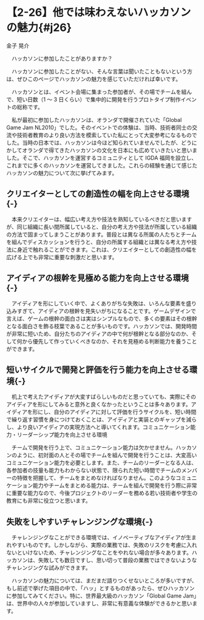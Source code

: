 # 【2-26】他では味わえないハッカソンの魅力{#j26}

<div class="author">金子 晃介</div>

　ハッカソンに参加したことがありますか？

　ハッカソンに参加したことがない、そんな言葉は聞いたこともないという方は、ぜひこのページでハッカソンの魅力を感じていただければ幸いです。

　ハッカソンとは、イベント会場に集まった参加者が、その場でチームを組んで、短い日数（1 ～ 3 日くらい）で集中的に開発を行うプロトタイプ制作イベントの総称です。

　私が最初に参加したハッカソンは、オランダで開催されていた「Global Game Jam NL2010」でした。そのイベントでの体験は、当時、技術者同士の交流や技術者教育のより良い方法を模索していた私にとって大変参考になるものでした。当時の日本では、ハッカソンは今ほど知られていませんでしたが、どうにかしてオランダで得てきたハッカソンの文化を日本にも広めていきたいと思いました。そこで、ハッカソンを運営するコミュニティとして IGDA 福岡を設立し、これまでに多くのハッカソンを運営してきました。これらの経験を通じて感じたハッカソンの魅力について次に挙げてみます。

## クリエイターとしての創造性の幅を向上させる環境{-}

　本来クリエイターは、幅広い考え方や技法を熟知しているべきだと思いますが、同じ組織に長い間所属していると、自分の考え方や技法が所属している組織の方法で固まってしまうことがあります。普段とは異なる所属の人たちとチームを組んでディスカッションを行うと、自分の所属する組織とは異なる考え方や技法に身近で触れることができます。これは、クリエイターとしての創造性の幅を広げる上でも非常に重要な刺激だと思います。

## アイディアの根幹を見極める能力を向上させる環境{-}

　アイディアを形にしていく中で、よくありがちな失敗は、いろんな要素を盛り込みすぎて、アイディアの根幹を見失いがちになることです。ゲームデザインで言えば、ゲームの根幹の面白さは実はシンプルなもので、多くの要素はその根幹となる面白さを飾る枝葉であることが多いものです。ハッカソンでは、開発時間が非常に短いため、自分たちのアイディアの中で何が根幹となる部分なのか、そして何から優先して作っていくべきなのか、それを見極める判断能力を養うことができます。

## 短いサイクルで開発と評価を行う能力を向上させる環境{-}

　机上で考えたアイディアが大変すばらしいものだと思っていても、実際にそのアイディアを形にしてみると意外と良くなかったということは多々あります。アイディアを形にし、自分のアイディアに対して評価を行うサイクルを、短い時間で繰り返す習慣を身につけておくことは、アイディアと実装とのギャップを減らし、より良いアイディアの実現方法へと導いてくれます。コミュニケーション能力・リーダーシップ能力を向上させる環境

　チームで開発を行う上で、コミュニケーション能力は欠かせません。ハッカソンのように、初対面の人とその場でチームを組んで開発を行うことは、大変高いコミュニケーション能力を必要とします。また、チームのリーダーとなる人は、各参加者の技量も能力もわからない状態で、限られた短い時間でチームのメンバーの特徴を把握して、チームをまとめなければなりません。このようなコミュニケーション能力やチームをまとめる能力は、チームを組んで開発を行う際に非常に重要な能力なので、今後プロジェクトのリーダーを務める若い技術者や学生の教育にも非常に役立つと思います。

## 失敗をしやすいチャレンジングな環境{-}

　チャレンジングなことができる環境では、イノベーティブなアイディアが生まれやすいものです。しかしながら、実際の業務では、失敗のリスクを考慮に入れないといけないため、チャレンジングなことをやれない場合が多々あります。ハッカソンは、失敗しても数日ですし、思い切って普段の業務ではできないようなチャレンジングな試みができます。

　ハッカソンの魅力については、まだまだ語りつくせないところが多いですが、もし前述で挙げた項目の中で、「ハッ」とするものがあったら、ぜひハッカソンに参加してみてください。特に、世界最大級のハッカソン「Global Game Jam」は、世界中の人々が参加していますし、非常に有意義な体験ができるかと思います。
